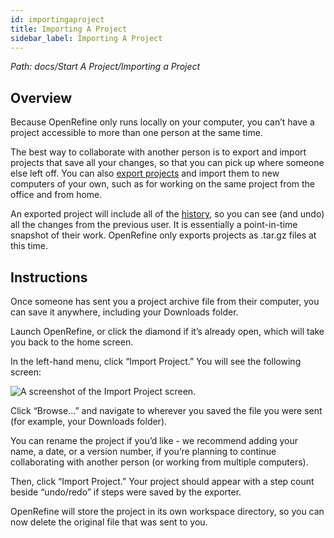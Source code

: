 ```yaml
---
id: importingaproject
title: Importing A Project
sidebar_label: Importing A Project
---
```


_Path: docs/Start A Project/Importing a Project_


## Overview

Because OpenRefine only runs locally on your computer, you can’t have a project accessible to more than one person at the same time. 

The best way to collaborate with another person is to export and import projects that save all your changes, so that you can pick up where someone else left off. You can also [export projects](https://docs.openrefine.org/exporters/project.html) and import them to new computers of your own, such as for working on the same project from the office and from home. 

An exported project will include all of the [history](https://github.com/OpenRefine/OpenRefine/wiki/History), so you can see (and undo) all the changes from the previous user. It is essentially a point-in-time snapshot of their work. OpenRefine only exports projects as .tar.gz files at this time. 


## Instructions

Once someone has sent you a project archive file from their computer, you can save it anywhere, including your Downloads folder. 

Launch OpenRefine, or click the diamond if it’s already open, which will take you back to the home screen. 

In the left-hand menu, click “Import Project.” You will see the following screen:



![A screenshot of the Import Project screen.](/img/import.jpg)


Click “Browse…” and navigate to wherever you saved the file you were sent (for example, your Downloads folder). 

You can rename the project if you’d like - we recommend adding your name, a date, or a version number, if you’re planning to continue collaborating with another person (or working from multiple computers).

Then, click “Import Project.”  Your project should appear with a step count beside “undo/redo” if steps were saved by the exporter. 

OpenRefine will store the project in its own workspace directory, so you can now delete the original file that was sent to you.